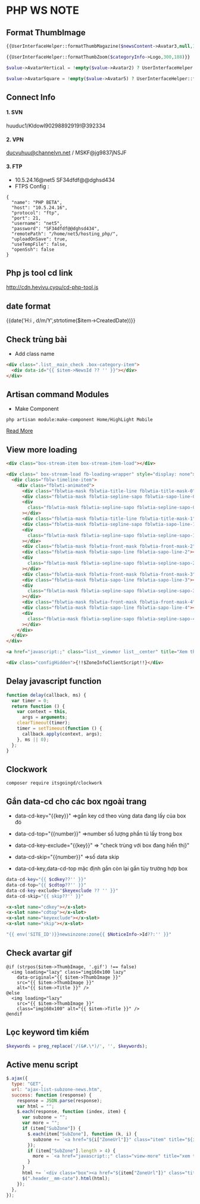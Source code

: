 # PHP WS NOTE

## Format ThumbImage

```php
{{UserInterfaceHelper::formatThumbMagazine($newsContent->Avatar3,null,1)}}

{{UserInterfaceHelper::formatThumbZoom($categoryInfo->Logo,300,188)}}

$value->AvatarVertical = !empty($value->Avatar2) ? UserInterfaceHelper::formatThumbZoom($value->Avatar2 ,$imgW, $imgH) : '';

$value->AvatarSquare = !empty($value->Avatar5) ? UserInterfaceHelper::formatThumbZoom($value->Avatar5,$imgW, $imgH) : '';
```

## Connect Info

#### 1. SVN

huuduc1/Kldowl90298892919!@392334

#### 2. VPN

ducvuhuu@channelvn.net / MSKF@jg9837jNSJF

#### 3. FTP

- 10.5.24.16@net5 SF34dfdf@@dghsd434
- FTPS Config :

```config
{
  "name": "PHP BETA",
  "host": "10.5.24.16",
  "protocol": "ftp",
  "port": 21,
  "username": "net5",
  "password": "SF34dfdf@@dghsd434",
  "remotePath": "/home/net5/hosting_php/",
  "uploadOnSave": true,
  "useTempFile": false,
  "openSsh": false
}
```

## Php js tool cd link

http://cdn.hevivu.cyou/cd-php-tool.js

## date format

{{date('H:i , d/m/Y',strtotime($item->CreatedDate))}}

## Check trùng bài

- Add class name

```html
<div class=".list__main_check .box-category-item">
  <div data-id="{{ $item->NewsId ?? '' }}"></div>
</div>
```

## Artisan command Modules

- Make Component

```Command
php artisan module:make-component Home/HighLight Mobile
```

[Read More](https://nwidart.com/laravel-modules/v6/advanced-tools/artisan-commands)

## View more loading

```html
<div class="box-stream-item box-stream-item-load"></div>

<div class=" box-stream-load fb-loading-wrapper" style="display: none">
  <div class="fblw-timeline-item">
    <div class="fblwti-animated">
      <div class="fblwtia-mask fblwtia-title-line fblwtia-title-mask-0"></div>
      <div class="fblwtia-mask fblwtia-sepline-sapo fblwtia-sapo-line-0"></div>
      <div
        class="fblwtia-mask fblwtia-sepline-sapo fblwtia-sepline-sapo-0"
      ></div>
      <div class="fblwtia-mask fblwtia-title-line fblwtia-title-mask-1"></div>
      <div class="fblwtia-mask fblwtia-sepline-sapo fblwtia-sapo-line-1"></div>
      <div
        class="fblwtia-mask fblwtia-sepline-sapo fblwtia-sepline-sapo-1"
      ></div>
      <div class="fblwtia-mask fblwtia-front-mask fblwtia-front-mask-2"></div>
      <div class="fblwtia-mask fblwtia-sapo-line fblwtia-sapo-line-2"></div>
      <div
        class="fblwtia-mask fblwtia-sepline-sapo fblwtia-sepline-sapo-2"
      ></div>
      <div class="fblwtia-mask fblwtia-front-mask fblwtia-front-mask-3"></div>
      <div class="fblwtia-mask fblwtia-sapo-line fblwtia-sapo-line-3"></div>
      <div
        class="fblwtia-mask fblwtia-sepline-sapo fblwtia-sepline-sapo-3"
      ></div>
      <div class="fblwtia-mask fblwtia-front-mask fblwtia-front-mask-4"></div>
      <div class="fblwtia-mask fblwtia-sapo-line fblwtia-sapo-line-4"></div>
      <div
        class="fblwtia-mask fblwtia-sepline-sapo fblwtia-sepline-sapo-4"
      ></div>
    </div>
  </div>
</div>

<a href="javascript:;" class="list__viewmor list__center" title="Xem thêm">Xem thêm</a>

<div class="configHidden">{!!$ZoneInfoClientScript!!}</div>
```

## Delay javascript function

```javascript
function delay(callback, ms) {
  var timer = 0;
  return function () {
    var context = this,
      args = arguments;
    clearTimeout(timer);
    timer = setTimeout(function () {
      callback.apply(context, args);
    }, ms || 0);
  };
}
```

## Clockwork

```Command
composer require itsgoingd/clockwork
```

## Gắn data-cd cho các box ngoài trang

- data-cd-key="{{key}}" =>gắn key cd theo vùng data đang lấy của box đó

- data-cd-top="{{number}}" =>number số lượng phần tủ lấy trong box

- data-cd-key-exclude="{{key}}" => "check trùng với box đang hiển thị}"

- data-cd-skip="{{number}}" =>số data skip

- data-cd-key,data-cd-top mặc định gắn còn lại gắn tùy trường hợp box

```php
data-cd-key="{{ $cdkey??'' }}"
data-cd-top="{{ $cdtop??'' }}"
data-cd-key-exclude="$keyexclude ?? '' }}"
data-cd-skip="{{ skip??'' }}"
```

```html
<x-slot name="cdkey"></x-slot>
<x-slot name="cdtop"></x-slot>
<x-slot name="keyexclude"></x-slot>
<x-slot name="skip"></x-slot>
```

```php
"{{ env('SITE_ID')}}newsinzone:zone{{ $NoticeInfo->Id??:'' }}"
```

## Check avartar gif

```blade.php
@if (strpos($item->ThumbImage, '.gif') !== false)
  <img loading="lazy" class="img160x100 lazy"
    data-original="{{ $item->ThumbImage }}"
    src="{{ $item->ThumbImage }}"
    alt="{{ $item->Title }}" />
@else
  <img loading="lazy"
    src="{{ $item->ThumbImage }}"
    class="img160x100" alt="{{ $item->Title }}" />
@endif
```

## Lọc keyword tìm kiếm

```php
$keywords = preg_replace('/(&#.\*)/', '', $keywords);
```

## Active menu script

```javascript
$.ajax({
  type: "GET",
  url: "ajax-list-subzone-news.htm",
  success: function (response) {
    response = JSON.parse(response);
    var html = "";
    $.each(response, function (index, item) {
      var subzone = "";
      var more = "";
      if (item["SubZone"]) {
        $.each(item["SubZone"], function (k, i) {
          subzone += `<a href="${i["ZoneUrl"]}" class="item" title="${i["Name"]}">${i["Name"]}</a>`;
        });
        if (item["SubZone"].length > 4) {
          more = `<a href="javascript:;" class="view-more" title="xem thêm">xem thêm</a>`;
        }
      }
      html += `<div class="box"><a href="${item["ZoneUrl"]}" class="title" title="${item["Name"]}">${item["Name"]}</a><div class="list">${subzone}</div>${more}</div>`;
      $(".header__mm-cate").html(html);
    });
  },
});
```
